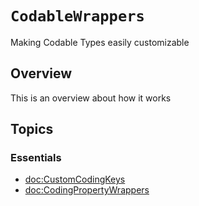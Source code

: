 # ``CodableWrappers``

Making Codable Types easily customizable

## Overview

This is an overview about how it works

## Topics

### Essentials

- <doc:CustomCodingKeys>
- <doc:CodingPropertyWrappers>



